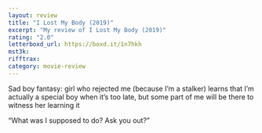 ```yaml
---
layout: review
title: "I Lost My Body (2019)"
excerpt: "My review of I Lost My Body (2019)"
rating: "2.0"
letterboxd_url: https://boxd.it/1n7hkh
mst3k:
rifftrax:
category: movie-review
---
```


Sad boy fantasy: girl who rejected me (because I’m a stalker) learns that I’m actually a special boy when it’s too late, but some part of me will be there to witness her learning it

“What was I supposed to do? Ask you out?”
